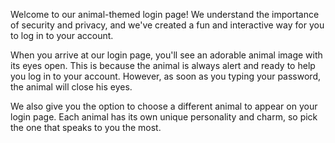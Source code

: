 Welcome to our animal-themed login page! We understand the importance of security and privacy, and we've created a fun and interactive way for you to log in to your account.

When you arrive at our login page, you'll see an adorable animal image with its eyes open. This is because the animal is always alert and ready to help you log in to your account. However, as soon as you typing your password, the animal will close his eyes.

We also give you the option to choose a different animal to appear on your login page. Each animal has its own unique personality and charm, so pick the one that speaks to you the most.
